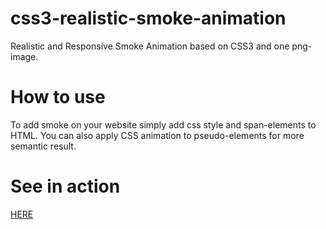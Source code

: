 # css3-realistic-smoke-animation
Realistic and Responsive Smoke Animation based on CSS3 and one png-image.

# How to use
To add smoke on your website simply add css style and span-elements to HTML. You can also apply CSS animation to pseudo-elements for more semantic result.

# See in action
[HERE](https://vv-machine.github.io/css3-realistic-smoke-animation/)
